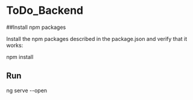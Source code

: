 # ToDo_Backend

##Install npm packages

Install the npm packages described in the package.json and verify that it works:

npm install

## Run 

ng serve --open

